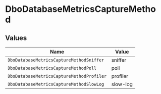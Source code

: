 # DboDatabaseMetricsCaptureMethod


## Values

| Name                                      | Value                                     |
| ----------------------------------------- | ----------------------------------------- |
| `DboDatabaseMetricsCaptureMethodSniffer`  | sniffer                                   |
| `DboDatabaseMetricsCaptureMethodPoll`     | poll                                      |
| `DboDatabaseMetricsCaptureMethodProfiler` | profiler                                  |
| `DboDatabaseMetricsCaptureMethodSlowLog`  | slow-log                                  |
